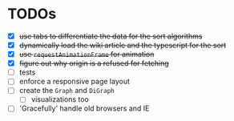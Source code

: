 # TODOs

- [x] ~~use tabs to differentiate the data for the sort algorithms~~
- [x] ~~dynamically load the wiki article and the typescript for the sort~~
- [x] ~~use `requestAnimationFrame` for animation~~
- [x] ~~figure out why origin is a refused for fetching~~
- [ ] tests
- [ ] enforce a responsive page layout
- [ ] create the `Graph` and `DiGraph`
  - [ ] visualizations too
- [ ] 'Gracefully' handle old browsers and IE

